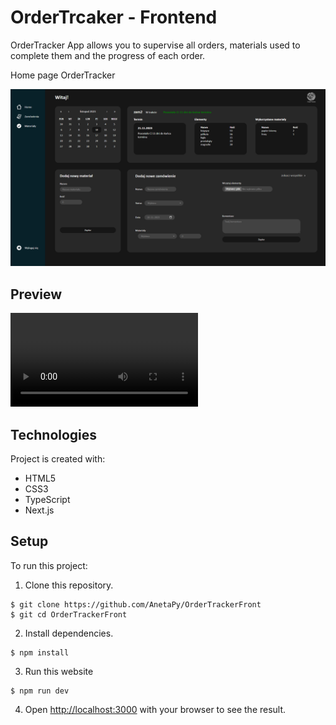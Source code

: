 # OrderTrcaker - Frontend

OrderTracker App allows you to supervise all orders, materials used to complete them and the progress of each order.

Home page OrderTracker

![homePage](https://github.com/AnetaPy/OrderTrackerFront/blob/main/toReadMe/OrderTRacker_pic.png?raw=true)

## Preview



![Preview](https://github.com/AnetaPy/OrderTrackerFront/blob/main/toReadMe/OrderTracker.mp4?raw=true)

## Technologies

Project is created with:
* HTML5
* CSS3
* TypeScript
* Next.js

## Setup

To run this project: 

1. Clone this repository.
```
$ git clone https://github.com/AnetaPy/OrderTrackerFront
$ git cd OrderTrackerFront
```

2. Install dependencies.
```
$ npm install
```

3. Run this website
```
$ npm run dev
```

4. Open [http://localhost:3000](http://localhost:3000) with your browser to see the result.
